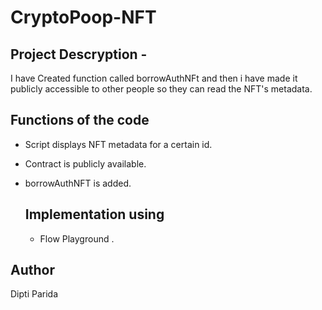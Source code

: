 # CryptoPoop-NFT

## Project Descryption -
 I have Created  function called borrowAuthNFt and then i have made it publicly accessible to other people so they can read the NFT's metadata.

 ## Functions of the code
- Script displays NFT metadata for a certain id.
- Contract is publicly available.
- borrowAuthNFT is added.

  ## Implementation using
  - Flow Playground .


## Author 
Dipti Parida 
